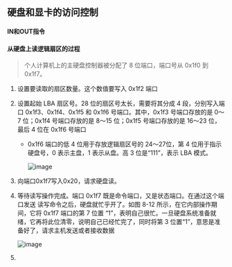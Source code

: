 ## 硬盘和显卡的访问控制

#### IN和OUT指令









#### 从硬盘上读逻辑扇区的过程

> 个人计算机上的主硬盘控制器被分配了 8 位端口，端口号从 0x1f0 到 0x1f7。

1. 设置要读取的扇区数量。这个数值要写入 0x1f2 端口

2. 设置起始 LBA 扇区号。28 位的扇区号太长，需要将其分成 4 段，分别写入端口 0x1f3、0x1f4、0x1f5 和 0x1f6 号端口。其中，0x1f3 号端口存放的是 0～7 位；0x1f4 号端口存放的是 8～15 位；0x1f5 号端口存放的是 16～23 位，最后 4 位在 0x1f6 号端口

    - 0x1f6 端口的低 4 位用于存放逻辑扇区号的 24～27位，第 4 位用于指示硬盘号，0 表示主盘，1 表示从盘。高 3 位是“111”，表示 LBA 模式。

        ![image](https://ws3.sinaimg.cn/large/005wgNfbgy1g0uhnkad27j30h708gglx.jpg)

3. 向端口0x1f7写入0x20，请求硬盘读。

4. 等待读写操作完成。端口 0x1f7 既是命令端口，又是状态端口。在通过这个端口发送
    读写命令之后，硬盘就忙乎开了。如图 8-12 所示，在它内部操作期间，它将 0x1f7 端口的第 7 位置
    “1”，表明自己很忙。一旦硬盘系统准备就绪，它再将此位清零，说明自己已经忙完了，同时将第 3
    位置“1”，意思是准备好了，请求主机发送或者接收数据

    ![image](https://wx2.sinaimg.cn/large/005wgNfbgy1g0uhqwyb95j30hv08tq3l.jpg)

5. 

    